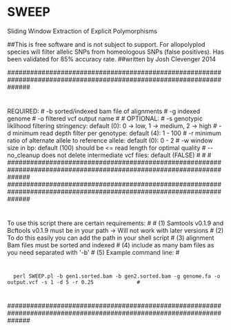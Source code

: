 # SWEEP
Sliding Window Extraction of Explicit Polymorphisms

##This is free software and is not subject to support.  For allopolyplod species will filter allelic SNPs from homeologous SNPs (false positives).  Has been validated for 85% accuracy rate.
##written by Josh Clevenger 2014

######################################################################################################################
#                                                                                                                    #
  REQUIRED:                                                                                                         #
  -b <string>               sorted/indexed bam file of alignments                                                   #
  -g <string>               indexed genome                                                                          #
  -o <string>               filtered vcf output name                                                                #
                                                                                                                    #
  OPTIONAL:                                                                                                         #
  -s <int>                  genotypic liklihood filtering stringency: default (0): 0 -> low, 1 -> medium, 2 -> high #
  -d <int>                  minimum read depth filter per genotype: default (4): 1 - 100                            #
  -r <float>                minimum ratio of alternate allele to reference allele: default (0): 0 - 2               #
  -w <int>                  window size in bp: default (100) should be <= read length for optimal quality           #
  --no_cleanup              does not delete intermediate vcf files: default (FALSE)                                 #
                                                                                                                    #
                                                                                                                    #
######################################################################################################################
######################################################################################################################
#                                                                                                                    #
#                                                                                                                    #
  To use this script there are certain requirements:                                                                #
                                                                                                                    #
  (1) Samtools v0.1.9 and Bcftools v0.1.9 must be in your path -> Will not work with later versions                 #
  (2) To do this easily you can add the path in your shell script                                                   #
  (3) alignment Bam files must be sorted and indexed                                                                #
  (4) include as many bam files as you need separated with '-b'                                                     #
  (5) Example command line:                                                                                         #
#                                                                                                                    #
      perl SWEEP.pl -b gen1.sorted.bam -b gen2.sorted.bam -g genome.fa -o output.vcf -s 1 -d 5 -r 0.25              #
#                                                                                                                    #
######################################################################################################################
